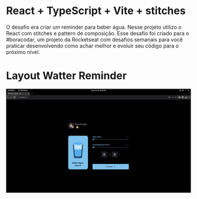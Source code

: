 # React + TypeScript + Vite + stitches

O desafio era criar um reminder para beber água. Nesse projeto utilizo o React com stitches e pattern de composição. 
Esse desafio foi criado para o #boracodar, um projeto da Rocketseat com desafios semanais para você praticar desenvolvendo como achar melhor e evoluir seu código para o próximo nível.

# Layout Watter Reminder
![layout GIF](src/assets/readme/water.gif)

